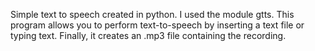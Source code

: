 Simple text to speech created in python.
I used the module gtts.
This program allows you to perform text-to-speech by inserting a text file or typing text.
Finally, it creates an .mp3 file containing the recording.
